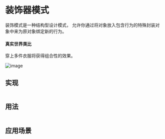 # 装饰器模式
装饰模式是一种结构型设计模式， 允许你通过将对象放入包含行为的特殊封装对象中来为原对象绑定新的行为。

#### 真实世界类比 
穿上多件衣服将获得组合性的效果。

![image](https://user-images.githubusercontent.com/65383410/165287892-eaf53215-3545-4e1d-87d4-4f40518d6826.png)



## 实现

```go

```

## 用法

```go

```

## 应用场景
